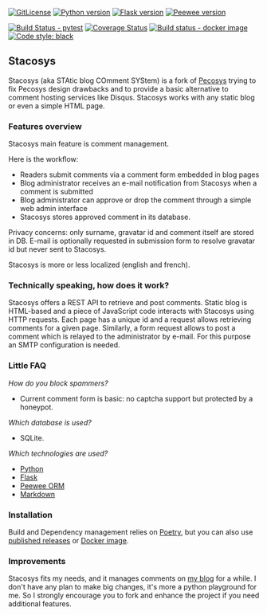 [![GitLicense](https://gitlicense.com/badge/kianby/stacosys)](https://gitlicense.com/license/kianby/stacosys)
 [![Python version](https://img.shields.io/badge/Python-3.9-blue.svg)](https://www.python.org/) [![Flask version](https://img.shields.io/badge/Flask-2.0.1-green.svg)](https://flask.palletsprojects.com) [![Peewee version](https://img.shields.io/badge/Peewee-3.14.0-green.svg)](https://docs.peewee-orm.com/)

[![Build Status - pytest](https://github.com/kianby/stacosys/workflows/pytest/badge.svg)](https://github.com/kianby/stacosys) [![Coverage Status](https://coveralls.io/repos/github/kianby/stacosys/badge.svg?branch=main)](https://coveralls.io/github/kianby/stacosys?branch=main) [![Build status - docker image](https://github.com/kianby/stacosys/workflows/docker/badge.svg)](https://hub.docker.com/r/kianby/stacosys)  [![Code style: black](https://img.shields.io/badge/code%20style-black-000000.svg)](https://github.com/psf/black)

## Stacosys

Stacosys (aka STAtic blog COmment SYStem) is a fork of [Pecosys](http://github.com/kianby/pecosys) trying to fix Pecosys design drawbacks and to provide a basic alternative to comment hosting services like Disqus. Stacosys works with any static blog or even a simple HTML page. 

###  Features overview

Stacosys main feature is comment management.

Here is the workflow:

-    Readers submit comments via a comment form embedded in blog pages
-    Blog administrator receives an e-mail notification from Stacosys when a
     comment is submitted
-    Blog administrator can approve or drop the comment through a simple web admin interface
-    Stacosys stores approved comment in its database.

Privacy concerns: only surname, gravatar id and comment itself are stored in DB. E-mail is optionally requested in submission form to resolve gravatar id but never sent to Stacosys.

Stacosys is more or less localized (english and french).

### Technically speaking, how does it work?

Stacosys offers a REST API to retrieve and post comments. Static blog is HTML-based and a piece of JavaScript code interacts with Stacosys using HTTP requests. Each page has a unique id and a request allows retrieving comments for a given page. Similarly, a form request allows to post a comment which is relayed to the administrator by e-mail. For this purpose an SMTP configuration is needed.

### Little FAQ

*How do you block spammers?*

- Current comment form is basic: no captcha support but protected by a honeypot. 

*Which database is used?*

- SQLite.

*Which technologies are used?*

-    [Python](https://www.python.org)
-    [Flask](http://flask.pocoo.org)
-    [Peewee ORM](http://docs.peewee-orm.com)
-    [Markdown](http://daringfireball.net/projects/markdown)

### Installation

Build and Dependency management relies on [Poetry](https://python-poetry.org/), but you can also use [published releases](https://github.com/kianby/stacosys/releases) or [Docker image](https://hub.docker.com/r/kianby/stacosys).

### Improvements

Stacosys fits my needs, and it manages comments on [my blog](https://blogduyax.madyanne.fr) for a while. I don't have any plan to make big changes, it's more a python playground for me. So I strongly encourage you to fork and enhance the project if you need additional features.

